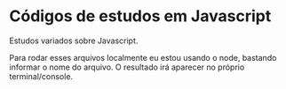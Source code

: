 # Códigos de estudos em Javascript

Estudos variados sobre Javascript.

Para rodar esses arquivos localmente eu estou usando o node, bastando informar o nome do arquivo. 
O resultado irá aparecer no próprio terminal/console.